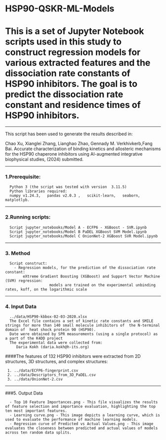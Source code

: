 # HSP90-QSKR-ML-Models
This is a set of Jupyter Notebook scripts used in this study to construct regression models for various extracted features and the dissociation rate constants of HSP90 inhibitors. The goal is to predict the dissociation rate constant and residence times of HSP90 inhibitors.
==============================================================================================
-----------------------------------------------------------------------------------------------

 This script has been used to generate the results described in: 

 Chao Xu, Xianglei Zhang, Lianghao Zhao, Gennady M. Verkhivkerb,Fang Bai. 
 Accurate characterization of binding kinetics and allosteric mechanisms for the HSP90 chaperone inhibitors using AI-augmented integrative biophysical 
 studies, (2024) submitted.

-------------------------------------------------------------------------------------------

### 1.Prerequisite:

      Python 3 (the script was tested with version  3.11.5) 
      Python libraries required: 
      numpy v1.24.3,   pandas v2.0.3 ,   scikit-learn,   seaborn,   matplotlyb.

--------------------------------------------------------------------------------------------

### 2.Running scripts:

      Script jupyter_notebooks/Model A - ECFP6 - XGBoost - SVR.ipynb
      Script jupyter_notebooks/Model B PaDEL XGBoost SVM Model.ipynb
      Script jupyter_notebooks/Model C OnionNet-2 XGBoost SVR Model.ipynb

---------------------------------------------------------------------------------------------

### 3. Method

      Script construct:
		- Regression models, for the prediction of the dissociation rate constant:
	   		eXtreme Gradient Boosting (XGBoost) and Support Vector Machine (SVM) regression: 
                        models are trained on the experimental unbinding rates, koff, on the logarithmic scale

--------------------------------------------------------------------------------------------

### 4. Input Data 

      ../data/HSP90-kbbox-02-03-2020.xlsx
      The Excel file contains a set of kinetic rate constants and SMILE strings for more than 140 small molecule inhibitors of  the N-terminal domain of  heat shock protein 90 (HSP90).
      Date were obtained by SPR measurements (using a single protocol) as a part of the K4DD project
      The experimental data were collected from:
         Daria Kokh (daria.kokh@h-its.org)

####The features of 132 HSP90 inhibitors were extracted from 2D structures, 3D structures, and complex structures:

     1. ../data/ECFP6-fingerprint.csv  
     2. ../data/Descriptors_from_3D_PaDEL.csv
     3. ../data/OnionNet-2.csv

-------------------------------------------------------------------------------------------------

###5. Output Data

      - Top 10 Feature Importances.png - This file visualizes the results of feature selection and importance evaluation, highlighting the top ten most important features.
      - Learning curve.png - This image depicts a learning curve, which is used to evaluate the performance of machine learning models.
      - Regression curve of Predicted vs Actual Values.png - This image evaluates the closeness between predicted and actual values of models across ten random data splits.
    


